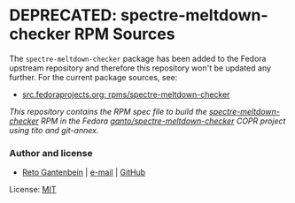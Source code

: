 # DEPRECATED: spectre-meltdown-checker RPM Sources

The `spectre-meltdown-checker` package has been added to the Fedora upstream
repository and therefore this repository won't be updated any further. For
the current package sources, see:

- [src.fedoraprojects.org: rpms/spectre-meltdown-checker](https://src.fedoraproject.org/rpms/spectre-meltdown-checker)

*This repository contains the RPM spec file to build the [spectre-meltdown-checker](https://github.com/speed47/spectre-meltdown-checker)
RPM in the Fedora [ganto/spectre-meltdown-checker](https://copr.fedorainfracloud.org/coprs/ganto/spectre-meltdown-checker/)
COPR project using tito and git-annex.*

### Author and license

- [Reto Gantenbein](https://linuxmonk.ch/) | [e-mail](mailto:reto.gantenbein@linuxmonk.ch) | [GitHub](https://github.com/ganto)

License: [MIT](https://tldrlegal.com/license/mit-license)
